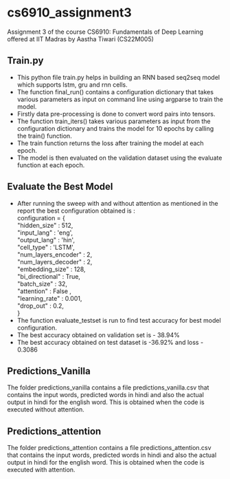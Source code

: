 # cs6910_assignment3
Assignment 3 of the course CS6910: Fundamentals of Deep Learning offered at IIT Madras by Aastha Tiwari (CS22M005)

## Train.py

* This python file train.py helps in building an RNN based seq2seq model which supports lstm, gru and rnn cells.
* The function final_run() contains a configuration dictionary that takes various parameters as input on command line using argparse to train the model.
* Firstly data pre-processing is done to convert word pairs into tensors.
* The function train_iters() takes various parameters as input from the configuration dictionary and trains the model for 10 epochs by calling the train() function. 
* The train function returns the loss after training the model at each epoch.
* The model is then evaluated on the validation dataset using the evaluate function at each epoch.

## Evaluate the Best Model
* After running the sweep with and without attention as mentioned in the report the best configuration obtained is :\
   configuration = {\
                "hidden_size" : 512,\
                "input_lang" : 'eng',\
                "output_lang" : 'hin',\
                "cell_type"   : 'LSTM',\
                "num_layers_encoder" : 2,\
                "num_layers_decoder" : 2,\
                 "embedding_size" : 128,\
                "bi_directional" : True,\
                "batch_size" : 32,\
                "attention" : False ,\
                "learning_rate" : 0.001,\
                "drop_out" : 0.2,\
         }
* The function evaluate_testset is run to find test accuracy for best model configuration.
* The best accuracy obtained on validation set is - 38.94% 
* The best accuracy obtained on test dataset is -36.92%  and loss - 0.3086

## Predictions_Vanilla
The folder predictions_vanilla contains a file predictions_vanilla.csv that contains the input words, predicted words in hindi and also the actual output in hindi for the english word. This is obtained when the code is executed without attention.

## Predictions_attention
The folder predictions_attention contains a file predictions_attention.csv that contains the input words, predicted words in hindi and also the actual output in hindi for the english word. This is obtained when the code is executed with attention.
